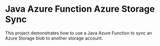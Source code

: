 # Java Azure Function Azure Storage Sync
This project demonstrates how to use a Java Azure Function to sync an Azure Storage blob to another storage account.
